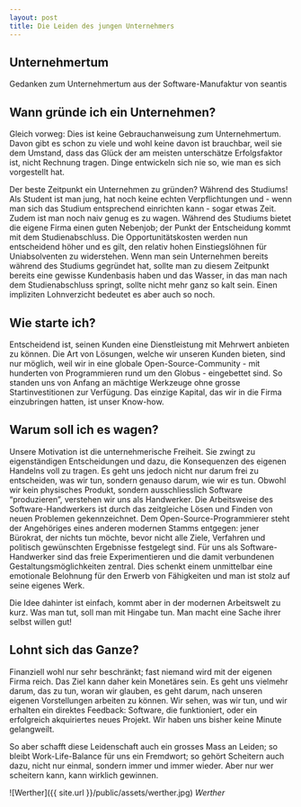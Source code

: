 ```yaml
---
layout: post
title: Die Leiden des jungen Unternehmers
---
```


## Unternehmertum
Gedanken zum Unternehmertum aus der Software-Manufaktur von seantis

## Wann gründe ich ein Unternehmen?
Gleich vorweg: Dies ist keine Gebrauchanweisung zum Unternehmertum. Davon gibt es schon zu viele und wohl keine davon ist brauchbar, weil sie dem Umstand, dass das Glück der am meisten unterschätze Erfolgsfaktor ist, nicht Rechnung tragen. Dinge entwickeln sich nie so, wie man es sich vorgestellt hat.

Der beste Zeitpunkt ein Unternehmen zu gründen? Während des Studiums! Als Student ist man jung, hat noch keine echten Verpflichtungen und - wenn man sich das Studium entsprechend einrichten kann - sogar etwas Zeit. Zudem ist man noch naiv genug es zu wagen. Während des Studiums bietet die eigene Firma einen guten Nebenjob; der Punkt der Entscheidung kommt mit dem Studienabschluss. Die Opportunitätskosten werden nun entscheidend höher und es gilt, den relativ hohen Einstiegslöhnen für Uniabsolventen zu widerstehen. Wenn man sein Unternehmen bereits während des Studiums gegründet hat, sollte man zu diesem Zeitpunkt bereits eine gewisse Kundenbasis haben und das Wasser, in das man nach dem Studienabschluss springt, sollte nicht mehr ganz so kalt sein. Einen impliziten Lohnverzicht bedeutet es aber auch so noch.

## Wie starte ich?
Entscheidend ist, seinen Kunden eine Dienstleistung mit Mehrwert anbieten zu können. Die Art von Lösungen, welche wir unseren Kunden bieten, sind nur möglich, weil wir in eine globale Open-Source-Community - mit hunderten von Programmieren rund um den Globus - eingebettet sind. So standen uns von Anfang an mächtige Werkzeuge ohne grosse Startinvestitionen zur Verfügung. Das einzige Kapital, das wir in die Firma einzubringen hatten, ist unser Know-how.

## Warum soll ich es wagen?
Unsere Motivation ist die unternehmerische Freiheit. Sie zwingt zu eigenständigen Entscheidungen und dazu, die Konsequenzen des eigenen Handelns voll zu tragen. Es geht uns jedoch nicht nur darum frei zu entscheiden, was wir tun, sondern genauso darum, wie wir es tun. Obwohl wir kein physisches Produkt, sondern ausschliesslich Software “produzieren”, verstehen wir uns als Handwerker. Die Arbeitsweise des Software-Handwerkers ist durch das zeitgleiche Lösen und Finden von neuen Problemen gekennzeichnet. Dem Open-Source-Programmierer steht der Angehöriges eines anderen modernen Stamms entgegen: jener Bürokrat, der nichts tun möchte, bevor nicht alle Ziele, Verfahren und politisch gewünschten Ergebnisse festgelegt sind. Für uns als Software-Handwerker sind das freie Experimentieren und die damit verbundenen Gestaltungsmöglichkeiten zentral. Dies schenkt einem unmittelbar eine emotionale Belohnung für den Erwerb von Fähigkeiten und man ist stolz auf seine eigenes Werk.

Die Idee dahinter ist einfach, kommt aber in der modernen Arbeitswelt zu kurz. Was man tut, soll man mit Hingabe tun. Man macht eine Sache ihrer selbst willen gut!

## Lohnt sich das Ganze?
Finanziell wohl nur sehr beschränkt; fast niemand wird mit der eigenen Firma reich. Das Ziel kann daher kein Monetäres sein. Es geht uns vielmehr darum, das zu tun, woran wir glauben, es geht darum, nach unseren eigenen Vorstellungen arbeiten zu können. Wir sehen, was wir tun, und wir erhalten ein direktes Feedback: Software, die funktioniert, oder ein erfolgreich akquiriertes neues Projekt. Wir haben uns bisher keine Minute gelangweilt.

So aber schafft diese Leidenschaft auch ein grosses Mass an Leiden; so bleibt Work-Life-Balance für uns ein Fremdwort; so gehört Scheitern auch dazu, nicht nur einmal, sondern immer und immer wieder. Aber nur wer scheitern kann, kann wirklich gewinnen.

![Werther]({{ site.url }}/public/assets/werther.jpg)
*Werther*
